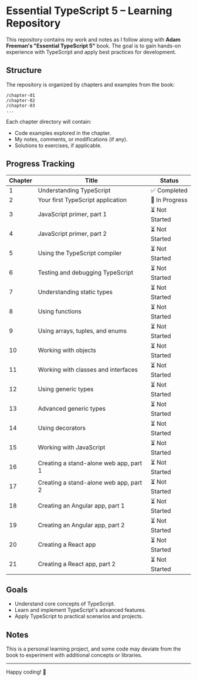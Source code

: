 # Essential TypeScript 5 – Learning Repository

This repository contains my work and notes as I follow along with **Adam Freeman's "Essential TypeScript 5"** book. The goal is to gain hands-on experience with TypeScript and apply best practices for development.

## Structure

The repository is organized by chapters and examples from the book:

```
/chapter-01
/chapter-02
/chapter-03
...
```

Each chapter directory will contain:
- Code examples explored in the chapter.
- My notes, comments, or modifications (if any).
- Solutions to exercises, if applicable.

## Progress Tracking

| Chapter | Title | Status      |
|---------|-------|-------------|
| 1       | Understanding TypeScript | ✅ Completed |
| 2       | Your first TypeScript application | 🚧 In Progress |
| 3       | JavaScript primer, part 1   | ⏳ Not Started         |
| 4       | JavaScript primer, part 2   | ⏳ Not Started         |
| 5       | Using the TypeScript compiler   | ⏳ Not Started         |
| 6       | Testing and debugging TypeScript   | ⏳ Not Started         |
| 7       | Understanding static types   | ⏳ Not Started         |
| 8       | Using functions   | ⏳ Not Started         |
| 9       | Using arrays, tuples, and enums   | ⏳ Not Started         |
| 10      | Working with objects   | ⏳ Not Started         |
| 11      | Working with classes and interfaces   | ⏳ Not Started         |
| 12      | Using generic types   | ⏳ Not Started         |
| 13      | Advanced generic types   | ⏳ Not Started         |
| 14      | Using decorators   | ⏳ Not Started         |
| 15      | Working with JavaScript   | ⏳ Not Started         |
| 16      | Creating a stand-alone web app, part 1   | ⏳ Not Started         |
| 17      | Creating a stand-alone web app, part 2   | ⏳ Not Started         |
| 18      | Creating an Angular app, part 1   | ⏳ Not Started         |
| 19      | Creating an Angular app, part 2   | ⏳ Not Started         |
| 20      | Creating a React app   | ⏳ Not Started         |
| 21      | Creating a React app, part 2   | ⏳ Not Started         |

## Goals

- Understand core concepts of TypeScript.
- Learn and implement TypeScript's advanced features.
- Apply TypeScript to practical scenarios and projects.

## Notes

This is a personal learning project, and some code may deviate from the book to experiment with additional concepts or libraries.

---

Happy coding! 🚀
